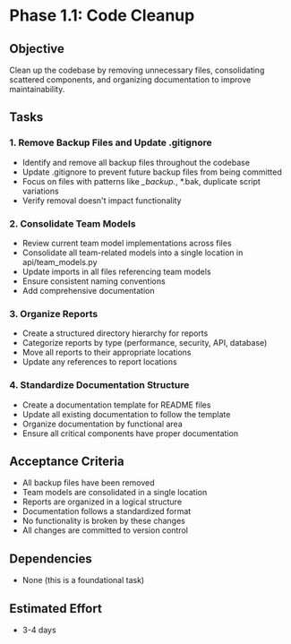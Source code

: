 # Phase 1.1: Code Cleanup

## Objective
Clean up the codebase by removing unnecessary files, consolidating scattered components, and organizing documentation to improve maintainability.

## Tasks

### 1. Remove Backup Files and Update .gitignore
- Identify and remove all backup files throughout the codebase
- Update .gitignore to prevent future backup files from being committed
- Focus on files with patterns like *_backup.*, *.bak, duplicate script variations
- Verify removal doesn't impact functionality

### 2. Consolidate Team Models
- Review current team model implementations across files
- Consolidate all team-related models into a single location in api/team_models.py
- Update imports in all files referencing team models
- Ensure consistent naming conventions
- Add comprehensive documentation

### 3. Organize Reports
- Create a structured directory hierarchy for reports
- Categorize reports by type (performance, security, API, database)
- Move all reports to their appropriate locations
- Update any references to report locations

### 4. Standardize Documentation Structure
- Create a documentation template for README files
- Update all existing documentation to follow the template
- Organize documentation by functional area
- Ensure all critical components have proper documentation

## Acceptance Criteria
- All backup files have been removed
- Team models are consolidated in a single location
- Reports are organized in a logical structure
- Documentation follows a standardized format
- No functionality is broken by these changes
- All changes are committed to version control

## Dependencies
- None (this is a foundational task)

## Estimated Effort
- 3-4 days